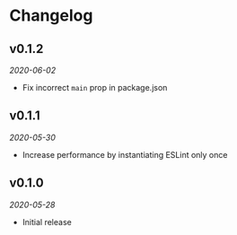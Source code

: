 # Changelog

## v0.1.2
_2020-06-02_

- Fix incorrect `main` prop in package.json

## v0.1.1
_2020-05-30_

- Increase performance by instantiating ESLint only once

## v0.1.0
_2020-05-28_

- Initial release
